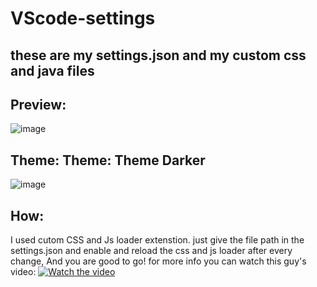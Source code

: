 # VScode-settings
## these are my settings.json and my custom css and java files

## Preview:
![image](https://github.com/user-attachments/assets/7421d297-b537-4577-a2a9-8e7aa2ddfe4f)

## Theme: Theme: Theme Darker

![image](https://github.com/user-attachments/assets/d3528caf-e3fa-4fd4-be74-de9ca9bfd7f2)

## How:
I used cutom CSS and Js loader extenstion. just give the file path in the settings.json and enable and reload the css and js loader after every change, And you are good to go!
for more info you can watch this guy's video:
[![Watch the video](https://img.youtube.com/vi/9_I0bySQoCs/0.jpg)](https://www.youtube.com/watch?v=9_I0bySQoCs)

